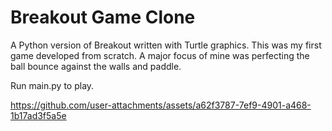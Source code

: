# Breakout Game Clone

A Python version of Breakout written with Turtle graphics.
This was my first game developed from scratch.
A major focus of mine was perfecting the ball bounce against the walls and paddle.

Run main.py to play.

https://github.com/user-attachments/assets/a62f3787-7ef9-4901-a468-1b17ad3f5a5e

